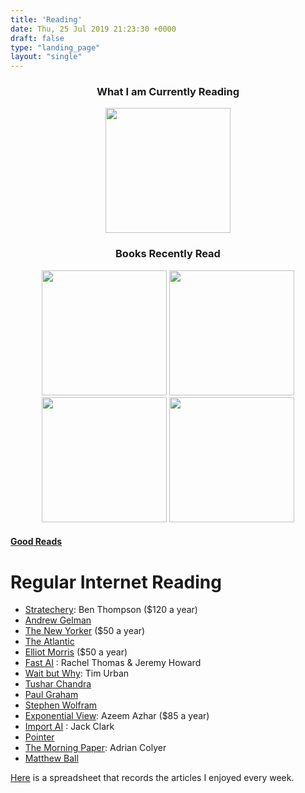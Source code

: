 ```yaml
---
title: 'Reading'
date: Thu, 25 Jul 2019 21:23:30 +0000
draft: false
type: "landing_page"
layout: "single"
---
```


<center>

### What I am Currently Reading

<img src="/img/un_earth.jpg" width="200">

### Books Recently Read

<img src="/img/OEWBG.jpg" width="200">

<img src="/img/color_law.jpg" width="200">

<img src="/img/GWO.jpg" width="200">

<img src="/img/TandTG.jpg" width="200">




</center>

#### [Good Reads](https://www.goodreads.com/user/show/75265124-judah)

Regular Internet Reading 
=========================

* [Stratechery](https://stratechery.com/): Ben Thompson ($120 a year)
* [Andrew Gelman](https://statmodeling.stat.columbia.edu/)
* [The New Yorker](https://www.newyorker.com/) ($50 a year)
* [The Atlantic](https://www.theatlantic.com/)
* [Elliot Morris](https://thecrosstab.substack.com/) ($50 a year)
* [Fast AI](https://www.fast.ai/) : Rachel Thomas & Jeremy Howard
* [Wait but Why](https://waitbutwhy.com/): Tim Urban
* [Tushar Chandra](https://tusharc.dev/)
* [Paul Graham](http://paulgraham.com/index.html)
* [Stephen Wolfram](https://writings.stephenwolfram.com/)
* [Exponential View](https://www.exponentialview.co/): Azeem Azhar ($85 a year)
* [Import AI](https://jack-clark.net/) : Jack Clark
* [Pointer](http://www.pointer.io/)
* [The Morning Paper](https://blog.acolyer.org/): Adrian Colyer
* [Matthew Ball](https://www.matthewball.vc/)


[Here](https://docs.google.com/spreadsheets/d/1LJM3EJrV8Gx8W0Hk-_i2BhHy1QEer_wZ91dlC22D7a8/edit?usp=sharing) is a spreadsheet that records the articles I enjoyed every week.
